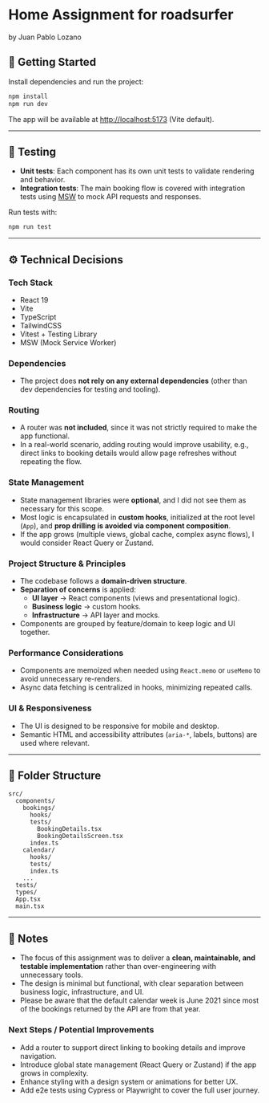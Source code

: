 # Home Assignment for roadsurfer
by Juan Pablo Lozano

## 🚀 Getting Started

Install dependencies and run the project:

```bash
npm install
npm run dev
```

The app will be available at [http://localhost:5173](http://localhost:5173) (Vite default).

---

## 🧪 Testing

- **Unit tests**: Each component has its own unit tests to validate rendering and behavior.
- **Integration tests**: The main booking flow is covered with integration tests using [MSW](https://mswjs.io/) to mock API requests and responses.

Run tests with:

```bash
npm run test
```

---

## ⚙️ Technical Decisions

### Tech Stack

- React 19
- Vite
- TypeScript
- TailwindCSS
- Vitest + Testing Library
- MSW (Mock Service Worker)

### Dependencies
- The project does **not rely on any external dependencies** (other than dev dependencies for testing and tooling).

### Routing
- A router was **not included**, since it was not strictly required to make the app functional.
- In a real-world scenario, adding routing would improve usability, e.g., direct links to booking details would allow page refreshes without repeating the flow.

### State Management
- State management libraries were **optional**, and I did not see them as necessary for this scope.
- Most logic is encapsulated in **custom hooks**, initialized at the root level (`App`), and **prop drilling is avoided via component composition**.
- If the app grows (multiple views, global cache, complex async flows), I would consider React Query or Zustand.

### Project Structure & Principles
- The codebase follows a **domain-driven structure**.
- **Separation of concerns** is applied:
    - **UI layer** → React components (views and presentational logic).
    - **Business logic** → custom hooks.
    - **Infrastructure** → API layer and mocks.
- Components are grouped by feature/domain to keep logic and UI together.

### Performance Considerations
- Components are memoized when needed using `React.memo` or `useMemo` to avoid unnecessary re-renders.
- Async data fetching is centralized in hooks, minimizing repeated calls.

### UI & Responsiveness
- The UI is designed to be responsive for mobile and desktop.
- Semantic HTML and accessibility attributes (`aria-*`, labels, buttons) are used where relevant.

---

## 📂 Folder Structure

```
src/
  components/
    bookings/
      hooks/
      tests/
        BookingDetails.tsx
        BookingDetailsScreen.tsx
      index.ts
    calendar/
      hooks/
      tests/
      index.ts
    ...
  tests/
  types/
  App.tsx
  main.tsx
```

---

## 📝 Notes

- The focus of this assignment was to deliver a **clean, maintainable, and testable implementation** rather than over-engineering with unnecessary tools.
- The design is minimal but functional, with clear separation between business logic, infrastructure, and UI.
- Please be aware that the default calendar week is June 2021 since most of the bookings returned by the API are from that year.

### Next Steps / Potential Improvements
- Add a router to support direct linking to booking details and improve navigation.
- Introduce global state management (React Query or Zustand) if the app grows in complexity.
- Enhance styling with a design system or animations for better UX.
- Add e2e tests using Cypress or Playwright to cover the full user journey.